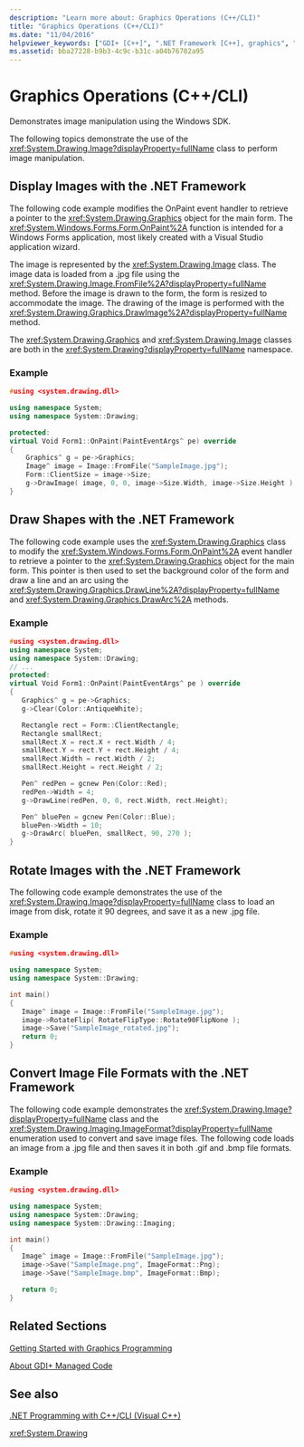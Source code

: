 ```yaml
---
description: "Learn more about: Graphics Operations (C++/CLI)"
title: "Graphics Operations (C++/CLI)"
ms.date: "11/04/2016"
helpviewer_keywords: ["GDI+ [C++]", ".NET Framework [C++], graphics", "images [C++], .NET Framework and", "GDI+ [C++], about graphics operations", "graphics [C++], .NET Framework and", "GDI+ [C++], displaying images", "graphics [C++], displaying images", "GDI+, drawing shapes", "drawing, shapes", "shapes", "shapes, drawing", "GDI+ [C++], rotating images", "graphics [C++], rotating images", "GDI+ [C++], converting image file formats", "graphics [C++], converting image file formats"]
ms.assetid: bba27228-b9b3-4c9c-b31c-a04b76702a95
---
```

# Graphics Operations (C++/CLI)

Demonstrates image manipulation using the Windows SDK.

The following topics demonstrate the use of the <xref:System.Drawing.Image?displayProperty=fullName> class to perform image manipulation.

## <a name="display"></a> Display Images with the .NET Framework

The following code example modifies the OnPaint event handler to retrieve a pointer to the <xref:System.Drawing.Graphics> object for the main form. The <xref:System.Windows.Forms.Form.OnPaint%2A> function is intended for a Windows Forms application, most likely created with a Visual Studio application wizard.

The image is represented by the <xref:System.Drawing.Image> class. The image data is loaded from a .jpg file using the <xref:System.Drawing.Image.FromFile%2A?displayProperty=fullName> method. Before the image is drawn to the form, the form is resized to accommodate the image. The drawing of the image is performed with the <xref:System.Drawing.Graphics.DrawImage%2A?displayProperty=fullName> method.

The <xref:System.Drawing.Graphics> and <xref:System.Drawing.Image> classes are both in the <xref:System.Drawing?displayProperty=fullName> namespace.

### Example

```cpp
#using <system.drawing.dll>

using namespace System;
using namespace System::Drawing;

protected:
virtual Void Form1::OnPaint(PaintEventArgs^ pe) override
{
    Graphics^ g = pe->Graphics;
    Image^ image = Image::FromFile("SampleImage.jpg");
    Form::ClientSize = image->Size;
    g->DrawImage( image, 0, 0, image->Size.Width, image->Size.Height );
}
```

## <a name="draw"></a> Draw Shapes with the .NET Framework

The following code example uses the <xref:System.Drawing.Graphics> class to modify the <xref:System.Windows.Forms.Form.OnPaint%2A> event handler to retrieve a pointer to the <xref:System.Drawing.Graphics> object for the main form. This pointer is then used to set the background color of the form and draw a line and an arc using the <xref:System.Drawing.Graphics.DrawLine%2A?displayProperty=fullName> and <xref:System.Drawing.Graphics.DrawArc%2A> methods.

### Example

```cpp
#using <system.drawing.dll>
using namespace System;
using namespace System::Drawing;
// ...
protected:
virtual Void Form1::OnPaint(PaintEventArgs^ pe ) override
{
   Graphics^ g = pe->Graphics;
   g->Clear(Color::AntiqueWhite);

   Rectangle rect = Form::ClientRectangle;
   Rectangle smallRect;
   smallRect.X = rect.X + rect.Width / 4;
   smallRect.Y = rect.Y + rect.Height / 4;
   smallRect.Width = rect.Width / 2;
   smallRect.Height = rect.Height / 2;

   Pen^ redPen = gcnew Pen(Color::Red);
   redPen->Width = 4;
   g->DrawLine(redPen, 0, 0, rect.Width, rect.Height);

   Pen^ bluePen = gcnew Pen(Color::Blue);
   bluePen->Width = 10;
   g->DrawArc( bluePen, smallRect, 90, 270 );
}
```

## <a name="rotate"></a> Rotate Images with the .NET Framework

The following code example demonstrates the use of the <xref:System.Drawing.Image?displayProperty=fullName> class to load an image from disk, rotate it 90 degrees, and save it as a new .jpg file.

### Example

```cpp
#using <system.drawing.dll>

using namespace System;
using namespace System::Drawing;

int main()
{
   Image^ image = Image::FromFile("SampleImage.jpg");
   image->RotateFlip( RotateFlipType::Rotate90FlipNone );
   image->Save("SampleImage_rotated.jpg");
   return 0;
}
```

## <a name="convert"></a> Convert Image File Formats with the .NET Framework

The following code example demonstrates the <xref:System.Drawing.Image?displayProperty=fullName> class and the <xref:System.Drawing.Imaging.ImageFormat?displayProperty=fullName> enumeration used to convert and save image files. The following code loads an image from a .jpg file and then saves it in both .gif and .bmp file formats.

### Example

```cpp
#using <system.drawing.dll>

using namespace System;
using namespace System::Drawing;
using namespace System::Drawing::Imaging;

int main()
{
   Image^ image = Image::FromFile("SampleImage.jpg");
   image->Save("SampleImage.png", ImageFormat::Png);
   image->Save("SampleImage.bmp", ImageFormat::Bmp);

   return 0;
}
```

## Related Sections

[Getting Started with Graphics Programming](/dotnet/framework/winforms/advanced/getting-started-with-graphics-programming)

[About GDI+ Managed Code](/dotnet/framework/winforms/advanced/about-gdi-managed-code)

## See also

[.NET Programming with C++/CLI (Visual C++)](../dotnet/dotnet-programming-with-cpp-cli-visual-cpp.md)

<xref:System.Drawing>
